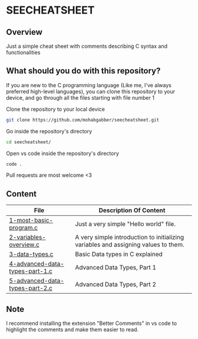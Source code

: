 # SEECHEATSHEET
## Overview
Just a simple cheat sheet with comments describing C syntax and functionalities

## What should you do with this repository?
If you are new to the C programming language (Like me, I've always preferred high-level languages), you can clone this repository to your device, and go through all the files starting with file number 1

Clone the repository to your local device
```bash
git clone https://github.com/mohabgabber/seecheatsheet.git
```
Go inside the repository's directory
```bash
cd seecheatsheet/
```
Open vs code inside the repository's directory
```bash
code .
```

Pull requests are most welcome <3

## Content
| File                                                                                                                    | Description Of Content                                                             |
| ----------------------------------------------------------------------------------------------------------------------- | ---------------------------------------------------------------------------------- |
| [1-most-basic-program.c](https://github.com/mohabgabber/seecheatsheet/blob/main/1-the-most-basic-program.c)             | Just a very simple "Hello world" file.                                             |
| [2-variables-overview.c](https://github.com/mohabgabber/seecheatsheet/blob/main/2-variables-overview.c)                 | A very simple introduction to initializing variables and assigning values to them. |
| [3-data-types.c](https://github.com/mohabgabber/seecheatsheet/blob/main/3-data-types.c)                                 | Basic Data types in C explained                                                    |
| [4-advanced-data-types-part-1.c](https://github.com/mohabgabber/seecheatsheet/blob/main/4-advanced-data-types-part-1.c) | Advanced Data Types, Part 1                                                        |
| [5-advanced-data-types-part-2.c](https://github.com/mohabgabber/seecheatsheet/blob/main/5-advanced-data-types-part-2.c) | Advanced Data Types, Part 2                                                        |
## Note
I recommend installing the extension "Better Comments" in vs code to highlight the comments and make them easier to read.